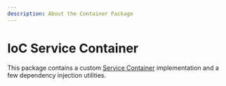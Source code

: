 ```yaml
---
description: About the Container Package
---
```


# IoC Service Container

This package contains a custom [Service Container](https://laravel.com/docs/8.x/container) implementation and a few dependency injection utilities. 
